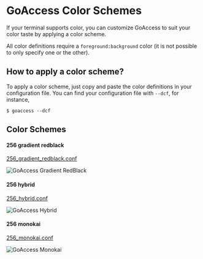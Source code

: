 GoAccess Color Schemes
========

If your terminal supports color, you can customize GoAccess to suit your color
taste by applying a color scheme.

All color definitions require a `foreground:background` color (it is not possible
to only specify one or the other).

## How to apply a color scheme? ##
To apply a color scheme, just copy and paste the color definitions in your
configuration file. You can find your configuration file with `--dcf`, for
instance,

    $ goaccess --dcf

## Color Schemes ##

#### 256 gradient redblack ####
[256_gradient_redblack.conf](https://github.com/allinurl/goaccess-colors/blob/master/colors/256_gradient_redblack.conf)

![GoAccess Gradient RedBlack](https://goaccess.io/colors/256_gradient_redblack.png?20160514)

#### 256 hybrid ####
[256_hybrid.conf](https://github.com/allinurl/goaccess-colors/blob/master/colors/256_hybrid.conf)

![GoAccess Hybrid](https://goaccess.io/colors/256_hybrid.png?20160514)

#### 256 monokai ####
[256_monokai.conf](https://github.com/allinurl/goaccess-colors/colors/256_monokai.conf)

![GoAccess Monokai](https://goaccess.io/colors/256_monokai.png?20160514)
